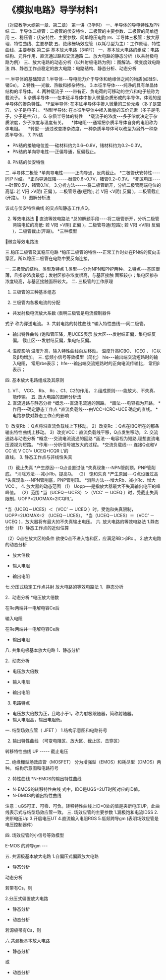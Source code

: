 #  《模拟电路》导学材料1
（对应教学大纲第一章、第二章）
第一讲（3学时）
一、半导体的导电特性及PN结
二、半导体二极管：二极管的伏安特性、二极管的主要参数、二极管的简单运用
三、稳压管：伏安特性、主要参数、简单稳压电路
四、半导体三极管：放大原理、特性曲线、主要参数
五、绝缘栅场效应管（以耗尽型为主）：工作原理、特性曲线、主要参数
第二讲  基本放大电路（3学时）
一、基本放大电路的组成：电路结构、元件作用、直流通过路和交流通路
二、放大电路的静态分析（以共射极电路为例）
三、放大电路的动态分析（以共射极电路为例）：图解法、微变度效电路法
四、静态工作点稳定的放大电路：电路结构、静态分析、动态分析

一.半导体的基础知识
1.半导体---导电能力介于导体和绝缘体之间的物质(如硅Si、锗Ge)。
2.特性---光敏、热敏和掺杂特性。
3.本征半导体----纯净的具有单晶体结构的半导体。 
4. 两种载流子 ----带有正、负电荷的可移动的空穴和电子统称为载流子。 
5.杂质半导体----在本征半导体中掺入微量杂质形成的半导体。体现的是半导体的掺杂特性。
  *P型半导体:   在本征半导体中掺入微量的三价元素（多子是空穴，少子是电子）。
   *N型半导体:   在本征半导体中掺入微量的五价元素（多子是电子，少子是空穴）。
6. 杂质半导体的特性 
　*载流子的浓度---多子浓度决定于杂质浓度，少子浓度与温度有关。 
　*体电阻---通常把杂质半导体自身的电阻称为体电阻。 
　*转型---通过改变掺杂浓度，一种杂质半导体可以改型为另外一种杂质半导体。
7. PN结
   * PN结的接触电位差---硅材料约为0.6~0.8V，锗材料约为0.2~0.3V。
   * PN结的单向导电性---正偏导通，反偏截止。
 8. PN结的伏安特性

二. 半导体二极管
   *单向导电性------正向导通，反向截止。
   *二极管伏安特性----同ＰＮ结。 
   *正向导通压降------硅管0.6~0.7V，锗管0.2~0.3V。
   *死区电压------硅管0.5V，锗管0.1V。
3.分析方法------将二极管断开，分析二极管两端电位的高低:
  若 V阳 >V阴( 正偏 )，二极管导通(短路);
   若 V阳 <V阴( 反偏 )，二极管截止(开路)。
1）图解分析法 

该式与伏安特性曲线
的交点叫静态工作点Q。 

2)  等效电路法
    直流等效电路法
 *总的解题手段----将二极管断开，分析二极管两端电位的高低:
    若 V阳 >V阴( 正偏 )，二极管导通(短路);
    若 V阳 <V阴( 反偏 )，二极管截止(开路)。 
 *三种模型







微变等效电路法
             
三.稳压二极管及其稳压电路
*稳压二极管的特性---正常工作时处在PN结的反向击穿区，所以稳压二极管在电路中要反向连接。



一.  三极管的结构、类型及特点
1.类型---分为NPN和PNP两种。
2.特点---基区很薄，且掺杂浓度最低；发射区掺杂浓度很高，与基区接触
        面积较小；集电区掺杂浓度较高，与基区接触面积较大。 
二.  三极管的工作原理
1. 三极管的三种基本组态


2. 三极管内各极电流的分配
      
* 共发射极电流放大系数 (表明三极管是电流控制器件
   
式子    称为穿透电流。
3. 共射电路的特性曲线
*输入特性曲线---同二极管。


* 输出特性曲线
(饱和管压降，用UCES表示
放大区---发射结正偏，集电结反偏。 
截止区---发射结反偏，集电结反偏。
4. 温度影响
温度升高，输入特性曲线向左移动。
温度升高ICBO、 ICEO 、 IC以及β均增加。
三.  低频小信号等效模型（简化）
hie---输出端交流短路时的输入电阻，
    常用rbe表示； 
hfe---输出端交流短路时的正向电流传输比，
    常用β表示；

四. 基本放大电路组成及其原则
1. VT、 VCC、 Rb、 Rc 、C1、C2的作用。
2.组成原则----能放大、不失真、能传输。
五. 放大电路的图解分析法
1. 直流通路与静态分析
    *概念---直流电流通的回路。
    *画法---电容视为开路。
    *作用---确定静态工作点
    *直流负载线---由VCC=ICRC+UCE 确定的直线。
*电路参数对静态工作点的影响

  1）改变Rb ：Q点将沿直流负载线上下移动。 
  2）改变Rc ：Q点在IBQ所在的那条输出特性曲线上移动。 
  3）改变VCC：直流负载线平移，Q点发生移动。 
2. 交流通路与动态分析
*概念---交流电流流通的回路
*画法---电容视为短路,理想直流电压源视为短路。 
*作用---分析信号被放大的过程。
*交流负载线--- 连接Q点和V CC’点 V CC’= UCEQ+ICQR L’的    
  直线。 
3. 静态工作点与非线性失真

（1）截止失真
*产生原因---Q点设置过低 
*失真现象---NPN管削顶，PNP管削底。
*消除方法---减小Rb，提高Q。
（2） 饱和失真
*产生原因---Q点设置过高 
*失真现象---NPN管削底，PNP管削顶。
*消除方法---增大Rb、减小Rc、增大VCC 。 
4. 放大器的动态范围
（1） Uopp---是指放大器最大不失真输出电压的峰峰值。 
（2）范围
  *当（UCEQ－UCES）＞（VCC’ － UCEQ ）时，受截止失真限制，UOPP=2UOMAX=2ICQRL’。

*当（UCEQ－UCES）＜（VCC’ － UCEQ ）时，受饱和失真限制，UOPP=2UOMAX=2 （UCEQ－UCES）。
*当（UCEQ－UCES）＝（VCC’ － UCEQ ），放大器将有最大的不失真输出电压。 
六. 放大电路的等效电路法
1.静态分析
（1）静态工作点的近似估算





（2）Q点在放大区的条件
      欲使Q点不进入饱和区，应满足RB＞βRc 。
2.放大电路的动态分析 

* 放大倍数
     
* 输入电阻

* 输出电阻

七.分压式稳定工作点共射
        放大电路的等效电路法
1．静态分析





2．动态分析
*电压放大倍数

在Re两端并一电解电容Ce后

输入电阻

在Re两端并一电解电容Ce后

* 输出电阻

八. 共集电极基本放大电路
1．静态分析








2．动态分析
* 电压放大倍数

* 输入电阻

* 输出电阻

3. 电路特点
  * 电压放大倍数为正，且略小于1，称为射极跟随器，简称射随器。
  * 输入电阻高，输出电阻低。
       

  

 一.  结型场效应管（ JFET ）
 1.结构示意图和电路符号


2.  输出特性曲线
   （可变电阻区、放大区、截止区、击穿区）










转移特性曲线
UP ----- 截止电压       

二. 绝缘栅型场效应管（MOSFET）
分为增强型（EMOS）和耗尽型（DMOS）两种。
结构示意图和电路符号

2. 特性曲线
*N-EMOS的输出特性曲线

* N-EMOS的转移特性曲线
式中，IDO是UGS=2UT时所对应的iD值。
* N-DMOS的输出特性曲线

注意：uGS可正、可零、可负。转移特性曲线上iD=0处的值是夹断电压UP，此曲线表示式与结型场效应管一致。
三. 场效应管的主要参数
1.漏极饱和电流IDSS
2.夹断电压Up
3.开启电压UT
4.直流输入电阻RGS
5.低频跨导gm  (表明场效应管是电压控制器件)

四. 场效应管的小信号等效模型

E-MOS 的跨导gm --- 	

五. 共源极基本放大电路
1.自偏压式偏置放大电路
* 静态分析







动态分析

 若带有Cs，则
     
2.分压式偏置放大电路
* 静态分析


* 动态分析

     
若源极带有Cs，则
   


六.共漏极基本放大电路
* 静态分析


或

* 动态分析

   
              